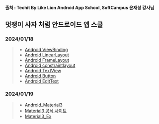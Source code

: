 #### 출처 : Techit By Like Lion Android App School, SoftCampus 윤재성 강사님
## 멋쟁이 사자 처럼 안드로이드 앱 스쿨
### 2024/01/18   
> + [Android ViewBinding](https://github.com/chanho0908/Tekhit_Android_App_School_Part2/blob/main/Android03_ViewBinding/app/src/main/java/kr/co/lion/android03_viewbinding/MainActivity.kt)   
> + [Android LinearLayout](https://github.com/chanho0908/Tekhit_Android_App_School_Part2/blob/main/Android04_LinearLayout/app/src/main/java/kr/co/lion/android04_linearlayout/MainActivity.kt)
> + [Android FrameLayout](https://github.com/chanho0908/Tekhit_Android_App_School_Part2/blob/main/Android05_FrameLayout/app/src/main/java/kr/co/lion/android05_framelayout/MainActivity.kt)
> + [Android constraintlayout](https://github.com/chanho0908/Tekhit_Android_App_School_Part2/blob/main/Android06_ConstraintLayout/app/src/main/java/kr/co/lion/android06_constraintlayout/MainActivity.kt)
> + [Android TextView](https://github.com/chanho0908/Tekhit_Android_App_School_Part2/blob/main/Android07_TextView/app/src/main/java/kr/co/lion/android07_textview/MainActivity.kt)
> + [Android Button](https://github.com/chanho0908/Tekhit_Android_App_School_Part2/blob/main/Android08_Button/app/src/main/java/kr/co/lion/android08_button/MainActivity.kt)
> + [Android EditText](https://github.com/chanho0908/Tekhit_Android_App_School_Part2/blob/main/Android09_EditText/app/src/main/java/kr/co/lion/android09_edittext/MainActivity.kt)
### 2024/01/19   
> + [Android_Material3](https://github.com/chanho0908/Tekhit_Android_App_School_Part2/blob/main/Android11_Material3/app/src/main/java/kr/co/lion/android11_material3/MainActivity.kt)
> + [Material3 공식 사이트](https://m3.material.io/)
> + [Material3_Ex](https://github.com/chanho0908/Tekhit_Android_App_School_Part2/blob/main/Ex06/app/src/main/java/kr/co/lion/ex06/MainActivity.kt)
